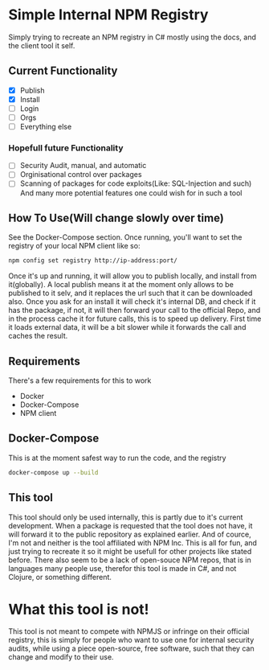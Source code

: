 # Simple Internal NPM Registry
Simply trying to recreate an NPM registry in C# mostly using the docs, and the client tool it self.
## Current Functionality
- [x] Publish
- [x] Install
- [ ] Login
- [ ] Orgs
- [ ] Everything else
### Hopefull future Functionality
- [ ] Security Audit, manual, and automatic
- [ ] Orginisational control over packages
- [ ] Scanning of packages for code exploits(Like: SQL-Injection and such)
And many more potential features one could wish for in such a tool
## How To Use(Will change slowly over time)
See the Docker-Compose section.
Once running, you'll want to set the registry of your local NPM client like so:
```bash
npm config set registry http://ip-address:port/
```
Once it's up and running, it will allow you to publish locally, and install from it(globally).
A local publish means it at the moment only allows to be published to it selv, and it replaces the url such that it can be downloaded also.
Once you ask for an install it will check it's internal DB, and check if it has the package, if not, it will then forward your call to the official Repo, and in the process cache it for future calls, this is to speed up delivery. First time it loads external data, it will be a bit slower while it forwards the call and caches the result.
## Requirements
There's a few requirements for this to work
   * Docker
   * Docker-Compose
   * NPM client

## Docker-Compose
This is at the moment safest way to run the code, and the registry
```bash
docker-compose up --build
```
## This tool
This tool should only be used internally, this is partly due to it's current development.
When a package is requested that the tool does not have, it will forward it to the public repository as explained earlier.
And of cource, I'm not and neither is the tool affiliated with NPM Inc.
This is all for fun, and just trying to recreate it so it might be usefull for other projects like stated before. There also seem to be a lack of open-souce NPM repos, that is in languages many people use, therefor this tool is made in C#, and not Clojure, or something different.

# What this tool is not!
This tool is not meant to compete with NPMJS or infringe on their official registry, this is simply for people who want to use one for internal security audits, while using a piece open-source, free software, such that they can change and modify to their use.